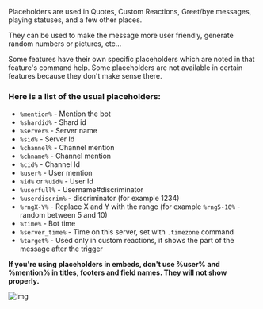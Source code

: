Placeholders are used in Quotes, Custom Reactions, Greet/bye messages, playing statuses, and a few other places.  

They can be used to make the message more user friendly, generate random numbers or pictures, etc...  

Some features have their own specific placeholders which are noted in that feature's command help. Some placeholders are not available in certain features because they don't make sense there.

### Here is a list of the usual placeholders:  
- `%mention%` - Mention the bot  
- `%shardid%` - Shard id
- `%server%` - Server name  
- `%sid%` - Server Id  
- `%channel%` - Channel mention  
- `%chname%` - Channel mention
- `%cid%` - Channel Id  
- `%user%` - User mention
- `%id%` or `%uid%` -  User Id
- `%userfull%` - Username#discriminator
- `%userdiscrim%` - discriminator (for example 1234)
- `%rngX-Y%` - Replace X and Y with the range (for example `%rng5-10%` - random between 5 and 10)
- `%time%` - Bot time
- `%server_time%` - Time on this server, set with `.timezone` command
- `%target%` - Used only in custom reactions, it shows the part of the message after the trigger

**If you're using placeholders in embeds, don't use %user% and %mention% in titles, footers and field names. They will not show properly.**

![img](http://i.imgur.com/eEqRUFU.jpg)
